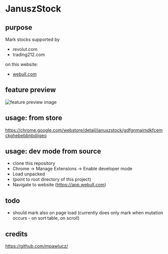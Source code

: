 # JanuszStock

## purpose
Mark stocks supported by 
* revolut.com
* trading212.com
 
on this website:
- [webull.com](https://app.webull.com/market/region/6/all)

## feature preview
![feature preview image](https://mpawlucz.github.io/janusz-stock/feature.png)

## usage: from store
https://chrome.google.com/webstore/detail/januszstock/gdfgnmaimdkfcemckghebebbnbdjigeo

## usage: dev mode from source
- clone this repository
- Chrome -> Manage Extensions -> Enable developer mode
- Load unpacked
- (point to root directory of this project)
- Navigate to website (https://app.webull.com) 

## todo
- should mark also on page load (currently does only mark when mutation occurs - on sort table, on scroll)

## credits
https://github.com/mpawlucz/
